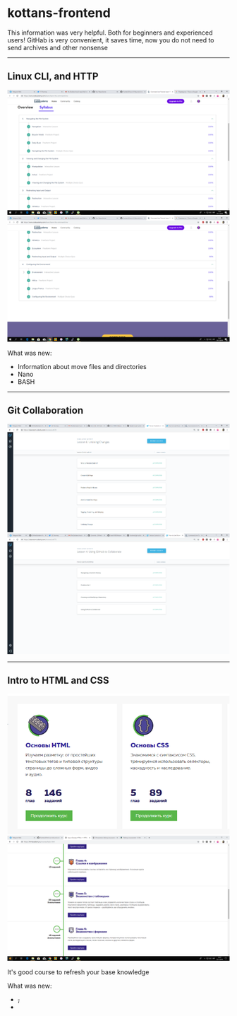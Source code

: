 # kottans-frontend


This information was very helpful. Both for beginners and experienced users! GitHab is very convenient, it saves time, now you do not need to send archives and other nonsense

_____________________________________

## Linux CLI, and HTTP

![Screenshot](task_linux_cli/1.PNG)
![Screenshot](task_linux_cli/2.PNG)

What was new:
* Information about move files and directories
* Nano
* BASH 

_____________________________________

## Git Collaboration

![Screenshot](task_git_collaboration/1.PNG)
![Screenshot](task_git_collaboration/2.PNG)

_____________________________________

## Intro to HTML and CSS

![Screenshot](task_html_css_intro/1.PNG)
![Screenshot](task_html_css_intro/2.PNG)

It's good course to refresh your base knowledge

What was new:
* <del>, <ins>
* <label> 
